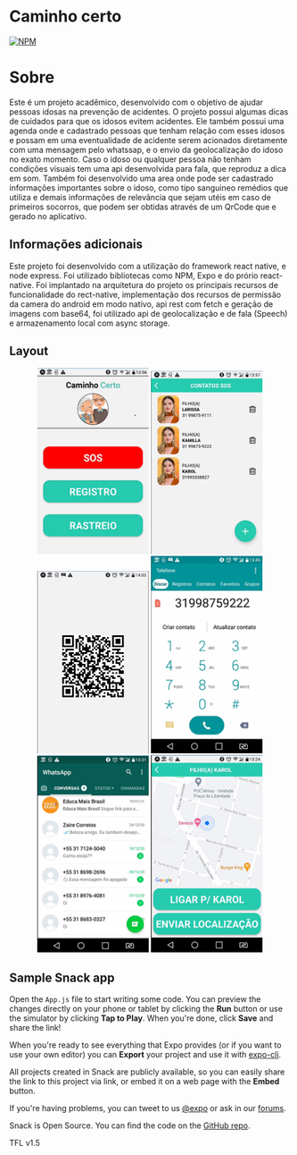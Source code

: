 # Caminho certo

[![NPM](https://img.shields.io/npm/l/react)](https://github.com/charlistonrodrigo/caminhocerto/blob/main/LICENSE)

# Sobre

Este é um projeto acadêmico, desenvolvido com o objetivo de ajudar pessoas idosas na prevenção de acidentes. O projeto possui algumas dicas de cuidados para que os idosos
evitem acidentes. Ele também possui uma agenda onde e cadastrado pessoas que tenham relação com esses idosos e possam em uma eventualidade de acidente serem acionados 
diretamente com uma mensagem pelo whatssap, e o envio da geolocalização do idoso no exato momento. Caso o idoso ou qualquer pessoa não tenham condições visuais tem uma 
api desenvolvida para fala, que reproduz a dica em som. Também foi desenvolvido uma area onde pode ser cadastrado informações importantes sobre o idoso, como tipo sanguineo
remédios que utiliza e demais informações de relevância que sejam utéis em caso de primeiros socorros, que podem ser obtidas através de um QrCode que e gerado no aplicativo. 

## Informações adicionais

Este projeto foi desenvolvido com a utilização do framework react native, e node express. Foi utilizado bibliotecas como NPM, Expo e do prório react-native.
Foi implantado na arquitetura do projeto os principais recursos de funcionalidade do rect-native, implementação dos recursos de permissão da camera do android em modo nativo,
api rest com fetch e geração de imagens com base64, foi utilizado api de geolocalização e de fala (Speech) e armazenamento local com async storage.

## Layout
<p align="center">
  <img width="200" src="assets/CaminhoCerto.png">
  <img width="200" src="assets/Contatos.png">
  <img width="200" src="assets/QRCode.png">
  <img width="200" heigth="200" src="assets/Ligacao.png">
  <img width="200" src="assets/ContatosZap.png">
  <img width="200" src="assets/Localizacao.png">
  
  
</P>

## Sample Snack app

Open the `App.js` file to start writing some code. You can preview the changes directly on your phone or tablet by clicking the **Run** button or use the simulator by clicking **Tap to Play**. When you're done, click **Save** and share the link!

When you're ready to see everything that Expo provides (or if you want to use your own editor) you can **Export** your project and use it with [expo-cli](https://docs.expo.io/versions/latest/introduction/installation.html).

All projects created in Snack are publicly available, so you can easily share the link to this project via link, or embed it on a web page with the **Embed** button.

If you're having problems, you can tweet to us [@expo](https://twitter.com/expo) or ask in our [forums](https://forums.expo.io).

Snack is Open Source. You can find the code on the [GitHub repo](https://github.com/expo/snack-web).

TFL v1.5
